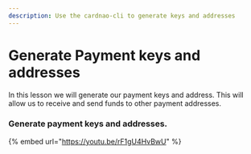 ```yaml
---
description: Use the cardnao-cli to generate keys and addresses
---
```


# Generate Payment keys and addresses

In this lesson we will generate our payment keys and address. This will allow us to receive and send funds to other payment addresses. 

### Generate payment keys and addresses. 

{% embed url="https://youtu.be/rF1gU4HvBwU" %}



